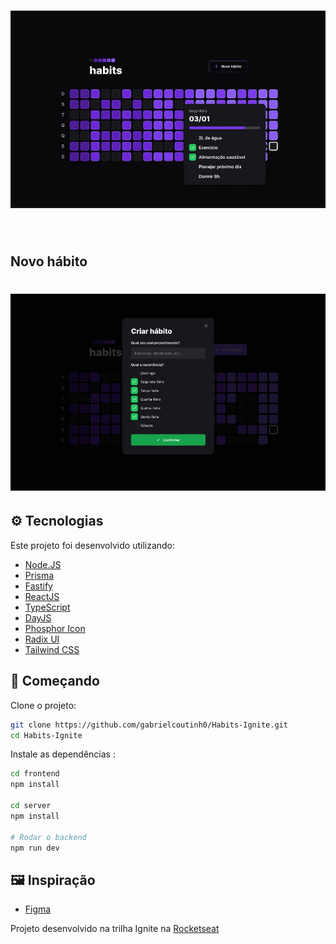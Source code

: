 <h1 align="center">
    <img alt="Preview Home" title="Preview Home" src=".github/Home.jpg" />
</h1>

<br>

## Novo hábito

<h1 align="center">
    <img alt="Preview Novo hábito" title="Preview Novo hábito" src=".github/NewHabit.jpg" />
</h1>

## ⚙️ Tecnologias

Este projeto foi desenvolvido utilizando:

- [Node.JS](https://nodejs.org/pt-br/)
- [Prisma](https://www.prisma.io/)
- [Fastify](https://www.fastify.io/)
- [ReactJS](https://reactjs.org/)
- [TypeScript](https://www.typescriptlang.org/)
- [DayJS](https://day.js.org/)
- [Phosphor Icon](https://phosphoricons.com/)
- [Radix UI](https://www.radix-ui.com/)
- [Tailwind CSS](https://tailwindcss.com/)

## 📌 Começando

Clone o projeto:

```bash
git clone https://github.com/gabrielcoutinh0/Habits-Ignite.git
cd Habits-Ignite
```

Instale as dependências :

```bash
cd frontend
npm install

cd server
npm install

# Rodar o backend
npm run dev

```

## 🖼️ Inspiração

- [Figma](<https://www.figma.com/file/ArxVYcX7q7OUgCwdfBV6b7/Habits-(i)-(Community)?node-id=6%3A343>)

Projeto desenvolvido na trilha Ignite na [Rocketseat](https://www.rocketseat.com.br/)
